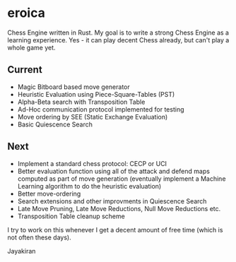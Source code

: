 # eroica

Chess Engine written in Rust. My goal is to write a strong Chess Engine as a learning experience. Yes - it can play decent Chess already, but can't play a whole game yet.

## Current

* Magic Bitboard based move generator
* Heuristic Evaluation using Piece-Square-Tables (PST)
* Alpha-Beta search with Transposition Table
* Ad-Hoc communication protocol implemented for testing
* Move ordering by SEE (Static Exchange Evaluation)
* Basic Quiescence Search

## Next

* Implement a standard chess protocol: CECP or UCI
* Better evaluation function using all of the attack and defend maps computed as part of move generation (eventually implement a Machine Learning algorithm to do the heuristic evaluation)
* Better move-ordering
* Search extensions and other improvments in Quiescence Search
* Late Move Pruning, Late Move Reductions, Null Move Reductions etc.
* Transposition Table cleanup scheme

I try to work on this whenever I get a decent amount of free time (which is not often these days).

Jayakiran
